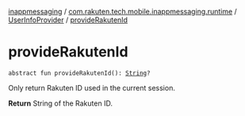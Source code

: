 [inappmessaging](../../index.md) / [com.rakuten.tech.mobile.inappmessaging.runtime](../index.md) / [UserInfoProvider](index.md) / [provideRakutenId](./provide-rakuten-id.md)

# provideRakutenId

`abstract fun provideRakutenId(): `[`String`](https://kotlinlang.org/api/latest/jvm/stdlib/kotlin/-string/index.html)`?`

Only return Rakuten ID used in the current session.

**Return**
String of the Rakuten ID.

